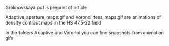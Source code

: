 Grokhovskaya.pdf is preprint of article

Adaptive_aperture_maps.gif and  Voronoi_tess_maps.gif are animations of density contrast maps in the HS 47.5-22 field

In the folders Adaptive and Voronoi you can find snapshots from animation gifs
